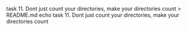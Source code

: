 task 11. Dont just count your directories, make your directories count > README.md
echo task 11. Dont just count your directories, make your directories count
